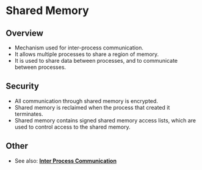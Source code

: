 # Shared Memory
## Overview
- Mechanism used for inter-process communication.
- It allows multiple processes to share a region of memory.
- It is used to share data between processes, and to communicate between processes.

## Security
- All communication through shared memory is encrypted.
- Shared memory is reclaimed when the process that created it terminates.
- Shared memory contains signed shared memory access lists, which are used to control access to the shared memory.

## Other
- See also: [**Inter Process Communication**](../Processes/InterCommunication.md)
